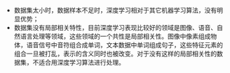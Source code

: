 * 数据集太小时，数据样本不足时，深度学习相对于其它机器学习算法，没有明显优势；
* 数据集没有局部相关特性，目前深度学习表现比较好的领域是图像、语音、自然语言处理等领域，这些领域的一个共性是局部相关性。图像中像素组成物体，语音信号中音符组合成单词，文本数据中单词组成句子，这些特征元素的组合一旦被打乱，表示的含义同时也被改变。对于没有这样的局部相关性的数据集，不适合用深度学习算法进行处理。